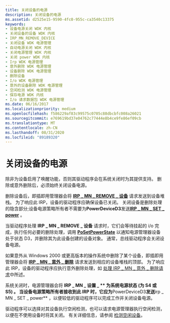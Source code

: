 ```yaml
---
title: 关闭设备的电源
description: 关闭设备的电源
ms.assetid: d2525e15-9590-4fc0-955c-ca3540c13375
keywords:
- 设备电源关闭 WDK 内核
- 关闭设备的设备 WDK 内核
- IRP_MN_REMOVE_DEVICE
- 关闭设备 WDK 电源管理
- 自动电源关闭 WDK 内核
- 关闭电源管理 WDK 内核
- 关闭 power WDK 内核
- Irp WDK 电源管理
- 意外删除 WDK 电源管理
- 设备删除 WDK 电源管理
- 删除设备
- I/o WDK 电源管理
- 意外的设备删除 WDK 电源管理
- 空闲检测 WDK 电源管理
- 保存电源 WDK 内核
- I/o 请求数据包 WDK 电源管理
ms.date: 06/16/2017
ms.localizationpriority: medium
ms.openlocfilehash: f586229af83c99575c0705c88dbcbfc008a26021
ms.sourcegitcommit: e769619bd37e04762c77444e8b4ce9fe86ef09cb
ms.translationtype: MT
ms.contentlocale: zh-CN
ms.lasthandoff: 08/31/2020
ms.locfileid: "89189320"
---
```

# <a name="powering-down-a-device"></a>关闭设备的电源





除非为设备启用了唤醒功能，否则其驱动程序会在系统关闭时为其提供支持。 删除或意外删除后，必须始终关闭设备电源。

删除设备后，即插即用管理器会将 [**IRP \_ MN \_ REMOVE \_ 设备**](./irp-mn-remove-device.md) 请求发送到设备堆栈。 为了响应此 IRP，设备的驱动程序应确保设备已关闭。 关闭设备是删除处理的隐含部分;设备电源策略所有者不需要为**PowerDeviceD3**发送[**IRP \_ MN \_ SET \_ power**](./irp-mn-set-power.md) 。

当驱动程序处理 **IRP \_ MN \_ REMOVE \_ 设备** 请求时，它们会等待挂起的 i/o 完成，执行任何必要的删除处理，调用 [**PoSetPowerState**](/windows-hardware/drivers/ddi/ntifs/nf-ntifs-posetpowerstate) 以通知电源管理器设备处于状态 D3，并删除其为此设备创建的设备对象。 通常，总线驱动程序会关闭设备电源。

如果意外从 Windows 2000 或更高版本的操作系统中删除了某个设备，即插即用管理器会将 [**IRP \_ MN \_ 意外 \_ 删除**](./irp-mn-surprise-removal.md) 请求发送到相应的设备堆栈的顶部。 为了响应此 IRP，设备的驱动程序应执行意外删除处理，如 [处理 IRP \_ MN \_ 意外 \_ 删除请求](handling-an-irp-mn-surprise-removal-request.md)中所述。

系统关闭时，电源管理器会将 **IRP \_ MN \_ 设置 \_ ** 为系统电源状态 (为 S4 或 S5) 。 当设备电源策略所有者接收到此 IRP 时，它应为**PowerDeviceD3**发送**irp \_ MN \_ SET \_ power** ，以便较低的驱动程序可以完成工作并关闭设备电源。

驱动程序可以选择对其设备执行空闲检测，也可以请求电源管理器执行空闲检测，以便在不使用设备时将其关闭。 有关详细信息，请参阅 [检测空闲设备](detecting-an-idle-device.md)。

 

